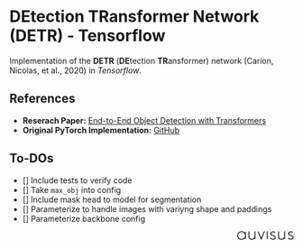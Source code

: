 # DEtection TRansformer Network (DETR) - Tensorflow

Implementation of the **DETR** (**DE**tection **TR**ansformer) network (Carion, Nicolas, et al., 2020) in *Tensorflow*.


## References
- **Reserach Paper:** [End-to-End Object Detection with Transformers](https://arxiv.org/abs/2005.12872)
- **Original PyTorch Implementation:** [GitHub](https://github.com/facebookresearch/detr)

## To-DOs
- [] Include tests to verify code
- [] Take `max_obj` into config
- [] Include mask head to model for segmentation
- [] Parameterize to handle images with variyng shape and paddings
- [] Parameterize backbone config

<img align="right" src="img/auvisus.svg" width="100" >

